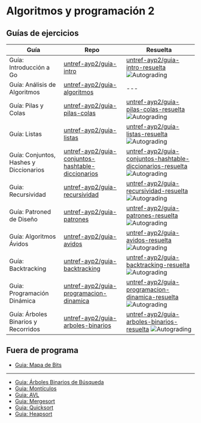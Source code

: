 # Algoritmos y programación 2

## Guías de ejercicios

| Guía                                   | Repo                                                                                                                      | Resuelta                                                                                                                                                                                                                                                                            |
| -------------------------------------- | ------------------------------------------------------------------------------------------------------------------------- | ----------------------------------------------------------------------------------------------------------------------------------------------------------------------------------------------------------------------------------------------------------------------------------- |
| Guía: Introducción a Go                | [untref-ayp2/guia-intro](https://github.com/untref-ayp2/guia-intro)                                                       | [untref-ayp2/guia-intro-resuelta](https://github.com/untref-ayp2/guia-intro-resuelta) ![Autograding](https://github.com/untref-ayp2/guia-intro-resuelta/actions/workflows/classroom.yml/badge.svg)                                                                                  |
| Guía: Análisis de Algoritmos           | [untref-ayp2/guia-algoritmos](https://github.com/untref-ayp2/guia-algoritmos)                                             | ---                                                                                                                                                                                                                                                                                 |
| Guía: Pilas y Colas                    | [untref-ayp2/guia-pilas-colas](https://github.com/untref-ayp2/guia-pilas-colas)                                           | [untref-ayp2/guia-pilas-colas-resuelta](https://github.com/untref-ayp2/guia-pilas-colas-resuelta) ![Autograding](https://github.com/untref-ayp2/guia-pilas-colas-resuelta/actions/workflows/classroom.yml/badge.svg)                                                                |
| Guía: Listas                           | [untref-ayp2/guia-listas](https://github.com/untref-ayp2/guia-listas)                                                     | [untref-ayp2/guia-listas-resuelta](https://github.com/untref-ayp2/guia-listas-resuelta) ![Autograding](https://github.com/untref-ayp2/guia-listas-resuelta/actions/workflows/classroom.yml/badge.svg)                                                                               |
| Guía: Conjuntos, Hashes y Diccionarios | [untref-ayp2/guia-conjuntos-hashtable-diccionarios](https://github.com/untref-ayp2/guia-conjuntos-hashtable-diccionarios) | [untref-ayp2/guia-conjuntos-hashtable-diccionarios-resuelta](https://github.com/untref-ayp2/guia-conjuntos-hashtable-diccionarios-resuelta) ![Autograding](https://github.com/untref-ayp2/guia-conjuntos-hashtable-diccionarios-resuelta/actions/workflows/classroom.yml/badge.svg) |
| Guia: Recursividad                     | [untref-ayp2/guia-recursividad](https://github.com/untref-ayp2/guia-recursividad)                                         | [untref-ayp2/guia-recursividad-resuelta](https://github.com/untref-ayp2/guia-recursividad-resuelta) ![Autograding](https://github.com/untref-ayp2/guia-recursividad-resuelta/actions/workflows/classroom.yml/badge.svg)                                                                    |
| Guía: Patroned de Diseño               | [untref-ayp2/guia-patrones](https://github.com/untref-ayp2/guia-patrones)                                                 | [untref-ayp2/guia-patrones-resuelta](https://github.com/untref-ayp2/guia-patrones-resuelta) ![Autograding](https://github.com/untref-ayp2/guia-patrones-resuelta/actions/workflows/classroom.yml/badge.svg)                                                                            |
| Guía: Algoritmos Ávidos                | [untref-ayp2/guia-avidos](https://github.com/untref-ayp2/guia-avidos)                                                     | [untref-ayp2/guia-avidos-resuelta](https://github.com/untref-ayp2/guia-avidos-resuelta) ![Autograding](https://github.com/untref-ayp2/guia-avidos-resuelta/actions/workflows/classroom.yml/badge.svg)                                                                                |
| Guía: Backtracking                     | [untref-ayp2/guia-backtracking](https://github.com/untref-ayp2/guia-backtracking)                                         | [untref-ayp2/guia-backtracking-resuelta](https://github.com/untref-ayp2/guia-backtracking-resuelta) ![Autograding](https://github.com/untref-ayp2/guia-backtracking-resuelta/actions/workflows/classroom.yml/badge.svg)                                                                    |
| Guia: Programación Dinámica            | [untref-ayp2/guia-programacion-dinamica](https://github.com/untref-ayp2/guia-programacion-dinamica)                       | [untref-ayp2/guia-programacion-dinamica-resuelta](https://github.com/untref-ayp2/guia-programacion-dinamica-resuelta) ![Autograding](https://github.com/untref-ayp2/guia-programacion-dinamica-resuelta/actions/workflows/classroom.yml/badge.svg)                                                  |
| Guía: Árboles Binarios y Recorridos    | [untref-ayp2/guia-arboles-binarios](https://github.com/untref-ayp2/guia-arboles-binarios)                                 | [untref-ayp2/guia-arboles-binarios-resuelta](https://github.com/untref-ayp2/guia-arboles-binarios-resuelta) ![Autograding](https://github.com/untref-ayp2/guia-arboles-binarios-resuelta/actions/workflows/classroom.yml/badge.svg)                                                            |

## Fuera de programa

- [Guia: Mapa de Bits](https://github.com/untref-ayp2/guia-bitmaps)

---

- [Guia: Árboles Binarios de Búsqueda](https://github.com/untref-ayp2-guias/guia-bst)
- [Guia: Montículos](https://github.com/untref-ayp2-guias/guia-monticulos)
- [Guia: AVL](https://github.com/untref-ayp2-guias/guia-avl)
- [Guia: Mergesort](https://github.com/untref-ayp2-guias/guia-mergesort)
- [Guia: Quicksort](https://github.com/untref-ayp2-guias/guia-quicksort)
- [Guia: Heapsort](https://github.com/untref-ayp2-guias/guia-heapsort)
